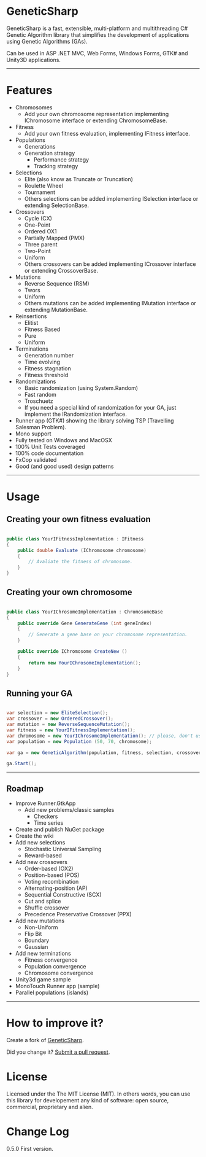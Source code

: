 GeneticSharp
===========

GeneticSharp is a fast, extensible, multi-platform and multithreading C# Genetic Algorithm library that simplifies the development of applications using Genetic Algorithms (GAs).

Can be used in ASP .NET MVC, Web Forms, Windows Forms, GTK# and Unity3D applications.

--------

Features
===
 - Chromosomes
   - Add your own chromosome representation implementing IChromosome interface or extending ChromosomeBase.   
 - Fitness
   - Add your own fitness evaluation, implementing IFitness interface.
 - Populations
   - Generations
   - Generation strategy
     - Performance strategy
     - Tracking strategy  
 - Selections
   - Elite (also know as Truncate or Truncation)
   - Roulette Wheel
   - Tournament  
   - Others selections can be added implementing ISelection interface or extending SelectionBase. 
 - Crossovers
   - Cycle (CX)
   - One-Point
   - Ordered OX1
   - Partially Mapped (PMX)
   - Three parent
   - Two-Point
   - Uniform
   - Others crossovers can be added implementing ICrossover interface or extending CrossoverBase.   
 - Mutations
   - Reverse Sequence (RSM)
   - Twors
   - Uniform	
   - Others mutations can be added implementing IMutation interface or extending MutationBase.
 - Reinsertions
   - Elitist
   - Fitness Based
   - Pure
   - Uniform
 - Terminations
   - Generation number
   - Time evolving
   - Fitness stagnation
   - Fitness threshold  
 - Randomizations
   - Basic randomization (using System.Random)
   - Fast random
   - Troschuetz
   - If you need a special kind of randomization for your GA, just implement the IRandomization interface.
 - Runner app (GTK#) showing the library solving TSP (Travelling Salesman Problem). 
 - Mono support
 - Fully tested on Windows and MacOSX
 - 100% Unit Tests coveraged 
 - 100% code documentation
 - FxCop validated
 - Good (and good used) design patterns  

--------


Usage
===

Creating your own fitness evaluation 
---
```csharp

public class YourIFitnessImplementation : IFitness
{  
	public double Evaluate (IChromosome chromosome)
	{
		// Avaliate the fitness of chromosome.
	}
}

```

Creating your own chromosome 
---
```csharp

public class YourIChrosomeImplementation : ChromosomeBase
{
	public override Gene GenerateGene (int geneIndex)
	{
		// Generate a gene base on your chromosome representation.
	}

	public override IChromosome CreateNew ()
	{
		return new YourIChrosomeImplementation();
	}
}

```

Running your GA 
---
```csharp

var selection = new EliteSelection();
var crossover = new OrderedCrossover();
var mutation = new ReverseSequenceMutation();
var fitness = new YourIFitnessImplementation();
var chromosome = new YourIChrosomeImplementation(); // please, don't use names like that ;)
var population = new Population (50, 70, chromosome);

var ga = new GeneticAlgorithm(population, fitness, selection, crossover, mutation);

ga.Start();

```

--------

Roadmap
--------
 - Improve Runner.GtkApp
   - Add new problems/classic samples
      - Checkers 
	  - Time series   
 - Create and publish NuGet package
 - Create the wiki
 - Add new selections
   - Stochastic Universal Sampling 
   - Reward-based
 - Add new crossovers   
   - Order-based (OX2)
   - Position-based (POS)
   - Voting recombination
   - Alternating-position (AP)
   - Sequential Constructive (SCX) 
   - Cut and splice 
   - Shuffle crossover
   - Precedence Preservative Crossover (PPX)
 - Add new mutations
   - Non-Uniform
   - Flip Bit
   - Boundary
   - Gaussian 
 - Add new terminations
   - Fitness convergence 
   - Population convergence
   - Chromosome convergence   
 - Unity3d game sample
 - MonoTouch Runner app (sample)
 - Parallel populations (islands)
 
--------

How to improve it?
======

Create a fork of [GeneticSharp](https://github.com/giacomelli/GeneticSharp/fork). 

Did you change it? [Submit a pull request](https://github.com/giacomelli/GeneticSharp/pull/new/master).


License
======

Licensed under the The MIT License (MIT).
In others words, you can use this library for developement any kind of software: open source, commercial, proprietary and alien.


Change Log
======
0.5.0 First version.

